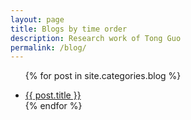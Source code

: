 ```yaml
---
layout: page
title: Blogs by time order
description: Research work of Tong Guo
permalink: /blog/
---
```


<ul>

  {% for post in site.categories.blog %}
    <li>
        <a href="{{ post.url }}" title="{{ post.title }}">{{ post.title }}</a>
    </li>
  {% endfor %}

</ul>
<meta name="google-site-verification" content="8NeXeopl0Y7RpgHgRilAMtTLuzHTNav3LpL8MA7lj1A" />
